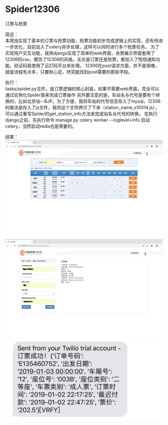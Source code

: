 # Spider12306
订票与抢票

简述：     
本爬虫实现了基本的订票与抢票功能，抢票功能初步完成逻辑上的实现，还有待进一步优化，目前加入了celery异步处理，这样可以同时进行多个抢票任务。
为了实现用户交互功能，我用django实现了简单的web界面，余票展示界面套用了12306的css，模仿了12306的风格。无论是订票还是抢票，都加入了短信通知功能。验证码我使用了云打码平台来处理。
12306在post请求方面，并不是很难，就是流程有点多，只要耐心足，终究能找到post需要的那些字段。

执行：     
tasks/spider.py文件，是订票逻辑的核心封装，如果不需要web界面，完全可以通过实例化Spider类来完成订票操作
另外要注意的是，车站名与代号是要有个转换的，比如北京站--BJP。为了方便，我将车站的代号信息存入了mysql。12306的做法是存入了js文件，我将这个文件拷贝了下来（station_name_v10014.js），可以通过重写Spider的get_station_info方法来完成站名与代号的转换。
在执行django之前，先执行命令 manage.py celery worker --loglevel=info 启动celery，当然启动redis也是需要的。

结果：  
![image](https://github.com/LemonBottom/Spider12306/blob/master/Screen1.png?raw=true)
![image](https://github.com/LemonBottom/Spider12306/blob/master/Screen2.png?raw=true)
![image](https://github.com/LemonBottom/Spider12306/blob/master/message.jpeg?raw=true)



